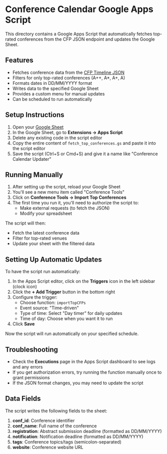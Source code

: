 # Conference Calendar Google Apps Script

This directory contains a Google Apps Script that automatically fetches top-rated conferences from the CFP JSON endpoint and updates the Google Sheet.

## Features

- Fetches conference data from the [CFP Timeline JSON](https://github.com/lucjaulmes/cfp-timeline)
- Filters for only top-rated conferences (A++, A*, A+, A)
- Formats dates in DD/MM/YYYY format
- Writes data to the specified Google Sheet
- Provides a custom menu for manual updates
- Can be scheduled to run automatically

## Setup Instructions

1. Open your [Google Sheet](https://docs.google.com/spreadsheets/d/18Qt_tHtdUPTXQMDyoiHjDi8ELiOBF7mUv-BAF-lltbg/edit?gid=0#gid=0)
2. In the Google Sheet, go to **Extensions → Apps Script**
3. Delete any existing code in the script editor
4. Copy the entire content of `fetch_top_conferences.gs` and paste it into the script editor
5. Save the script (Ctrl+S or Cmd+S) and give it a name like "Conference Calendar Updater"

## Running Manually

1. After setting up the script, reload your Google Sheet
2. You'll see a new menu item called "Conference Tools"
3. Click on **Conference Tools → Import Top Conferences**
4. The first time you run it, you'll need to authorize the script to:
   - Make external requests (to fetch the JSON)
   - Modify your spreadsheet

The script will then:
- Fetch the latest conference data
- Filter for top-rated venues
- Update your sheet with the filtered data

## Setting Up Automatic Updates

To have the script run automatically:

1. In the Apps Script editor, click on the **Triggers** icon in the left sidebar (clock icon)
2. Click the **+ Add Trigger** button in the bottom right
3. Configure the trigger:
   - Choose function: `importTopCFPs`
   - Event source: "Time-driven"
   - Type of time: Select "Day timer" for daily updates
   - Time of day: Choose when you want it to run
4. Click **Save**

Now the script will run automatically on your specified schedule.

## Troubleshooting

- Check the **Executions** page in the Apps Script dashboard to see logs and any errors
- If you get authorization errors, try running the function manually once to grant permissions
- If the JSON format changes, you may need to update the script

## Data Fields

The script writes the following fields to the sheet:

1. **conf_id**: Conference identifier
2. **conf_name**: Full name of the conference
3. **registration**: Abstract submission deadline (formatted as DD/MM/YYYY)
4. **notification**: Notification deadline (formatted as DD/MM/YYYY)
5. **tags**: Conference topics/tags (semicolon-separated)
6. **website**: Conference website URL 